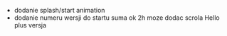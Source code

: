 - dodanie splash/start animation
- dodanie numeru wersji do startu
suma ok 2h
moze dodac scrola Hello plus versja

